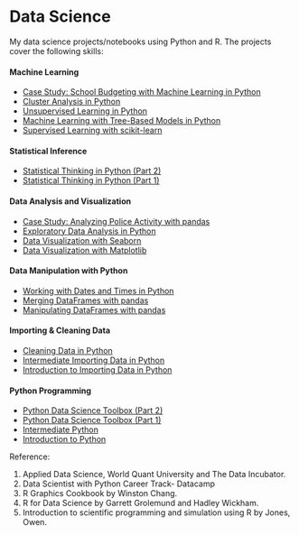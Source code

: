 # Data Science
My data science projects/notebooks using Python and R. The projects cover the following skills:
#### Machine Learning
* [Case Study: School Budgeting with Machine Learning in Python](https://github.com/juberrahman/Publications-Certifications-and-Test-Scores/blob/master/Certifications/pdfs/certificate_CaseStudy-SchoolBudgeting.pdf)
* [Cluster Analysis in Python
](https://github.com/juberrahman/Publications-Certifications-and-Test-Scores/blob/master/Certifications/pdfs/certificate_ClusterAnalysisinPython.pdf)
* [Unsupervised Learning in Python](https://github.com/juberrahman/Publications-Certifications-and-Test-Scores/blob/master/Certifications/pdfs/certificate_UnsupervisedLearning.pdf)
* [Machine Learning with Tree-Based Models in Python
](https://github.com/juberrahman/Publications-Certifications-and-Test-Scores/blob/master/Certifications/pdfs/certificate_MachineLearningwithTreeBasedModels.pdf)
* [Supervised Learning with scikit-learn](https://github.com/juberrahman/Publications-Certifications-and-Test-Scores/blob/master/Certifications/pdfs/certificate_SupervisedLearningwithScikitlearn.pdf)
#### Statistical Inference
* [Statistical Thinking in Python (Part 2)](https://github.com/juberrahman/Publications-Certifications-and-Test-Scores/blob/master/Certifications/pdfs/certificate_StatisticalThinkinginPython.pdf)
* [Statistical Thinking in Python (Part 1)](https://github.com/juberrahman/Publications-Certifications-and-Test-Scores/blob/master/Certifications/pdfs/certificate_StatisticalThinkingPart1.pdf)
#### Data Analysis and Visualization 
* [Case Study: Analyzing Police Activity with pandas](https://github.com/juberrahman/Publications-Certifications-and-Test-Scores/blob/master/Certifications/pdfs/certificate_AnalyzingPoliceActivitywithPandas.pdf)
* [Exploratory Data Analysis in Python](https://github.com/juberrahman/Publications-Certifications-and-Test-Scores/blob/master/Certifications/pdfs/certificate_ExploratoryDataAnalysis.pdf)
* [Data Visualization with Seaborn](https://github.com/juberrahman/Publications-Certifications-and-Test-Scores/blob/master/Certifications/pdfs/certificate_IntermediateDataVisualizationwithSeaborn.pdf)
* [Data Visualization with Matplotlib](https://github.com/juberrahman/Publications-Certifications-and-Test-Scores/blob/master/Certifications/pdfs/certificate_DataVisualizationWithMatplotlib.pdf)

#### Data Manipulation with Python
* [Working with Dates and Times in Python](https://github.com/juberrahman/Publications-Certifications-and-Test-Scores/blob/master/Certifications/pdfs/certificate_WorkingWithdateandTimes.pdf)
* [Merging DataFrames with pandas](https://github.com/juberrahman/Publications-Certifications-and-Test-Scores/blob/master/Certifications/pdfs/certificate_MergingDataFrameswithpandas.pdf)
* [Manipulating DataFrames with pandas](https://github.com/juberrahman/Publications-Certifications-and-Test-Scores/blob/master/Certifications/pdfs/certificate_ManipulatingDataFrameswithPandas.pdf)
#### Importing & Cleaning Data
* [Cleaning Data in Python](https://github.com/juberrahman/Publications-Certifications-and-Test-Scores/blob/master/Certifications/pdfs/certificate_CleaningDatainPython.pdf)
* [Intermediate Importing Data in Python](https://github.com/juberrahman/Publications-Certifications-and-Test-Scores/blob/master/Certifications/pdfs/certificate_IntermediateImportingData.pdf)
* [Introduction to Importing Data in Python](https://github.com/juberrahman/Publications-Certifications-and-Test-Scores/blob/master/Certifications/pdfs/certificate_IntroductionImportingdata.pdf)
#### Python Programming
* [Python Data Science Toolbox (Part 2)](https://github.com/juberrahman/Publications-Certifications-and-Test-Scores/blob/master/Certifications/pdfs/certificate_PythonDataScientistToolbox.pdf)
* [Python Data Science Toolbox (Part 1)](https://github.com/juberrahman/Publications-Certifications-and-Test-Scores/blob/master/Certifications/pdfs/certificate_PythonDataScienceToolBox1.pdf)
* [Intermediate Python](https://github.com/juberrahman/Publications-Certifications-and-Test-Scores/blob/master/Certifications/pdfs/certificate_IntermediatePython.pdf)
* [Introduction to Python](https://github.com/juberrahman/Publications-Certifications-and-Test-Scores/blob/master/Certifications/pdfs/certificate_IntroductionToPython.pdf)

Reference:
1. Applied Data Science, World Quant University and The Data Incubator.
2. Data Scientist with Python Career Track- Datacamp
3. R Graphics Cookbook by Winston Chang.
4. R for Data Science by Garrett Grolemund and Hadley Wickham.
5. Introduction to scientific programming and simulation using R by Jones, Owen.
 
